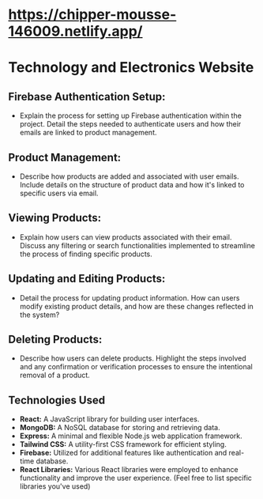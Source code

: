 # https://chipper-mousse-146009.netlify.app/

# Technology and Electronics Website

## Firebase Authentication Setup:

- Explain the process for setting up Firebase authentication within the project. Detail the steps needed to authenticate users and how their emails are linked to product management.

## Product Management:

- Describe how products are added and associated with user emails. Include details on the structure of product data and how it's linked to specific users via email.

## Viewing Products:

- Explain how users can view products associated with their email. Discuss any filtering or search functionalities implemented to streamline the process of finding specific products.

## Updating and Editing Products:

- Detail the process for updating product information. How can users modify existing product details, and how are these changes reflected in the system?

## Deleting Products:

- Describe how users can delete products. Highlight the steps involved and any confirmation or verification processes to ensure the intentional removal of a product.

## Technologies Used

- **React:** A JavaScript library for building user interfaces.
- **MongoDB:** A NoSQL database for storing and retrieving data.
- **Express:** A minimal and flexible Node.js web application framework.
- **Tailwind CSS:** A utility-first CSS framework for efficient styling.
- **Firebase:** Utilized for additional features like authentication and real-time database.
- **React Libraries:** Various React libraries were employed to enhance functionality and improve the user experience. (Feel free to list specific libraries you've used)

